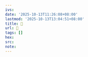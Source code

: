 ```yaml
---
ivs:
date: '2025-10-13T11:26:08+08:00'
lastmod: '2025-10-13T13:04:51+08:00'
title: 󰍭
url: 󰍭
tags: []
hex: 
src:
note:
---
```

